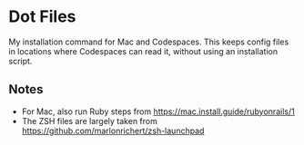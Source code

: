 # Dot Files

My installation command for Mac and Codespaces. This keeps config files in locations where Codespaces can read it, without using an installation script. 

## Notes

* For Mac, also run Ruby steps from <https://mac.install.guide/rubyonrails/1>
* The ZSH files are largely taken from <https://github.com/marlonrichert/zsh-launchpad>
